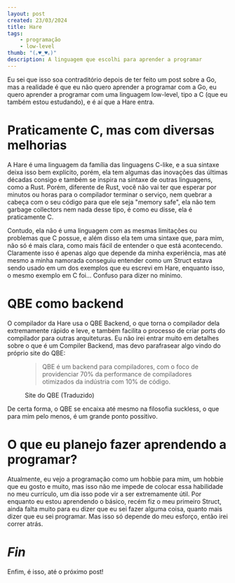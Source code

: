 ```yaml
---
layout: post
created: 23/03/2024
title: Hare
tags:
    - programação
    - low-level
thumb: "(｡♥‿♥｡)"
description: A linguagem que escolhi para aprender a programar
---
```

<p>Eu sei que isso soa contraditório depois de ter feito um post sobre a Go,
mas a realidade é que eu não quero aprender a programar com a Go, eu quero
aprender a programar com uma linguagem low-level, tipo a C (que eu também estou
estudando), e é aí que a Hare entra.</p> <h1>Praticamente C, mas com diversas
  melhorias</h1> <p>A Hare é uma linguagem da família das linguagens C-like, e
a sua sintaxe deixa isso bem explícito, porém, ela tem algumas das inovações
das últimas décadas consigo e também se inspira na sintaxe de outras
linguagens, como a Rust. Porém, diferente de Rust, você não vai ter que esperar
por minutos ou horas para o compilador terminar o serviço, nem quebrar a cabeça
com o seu código para que ele seja "memory safe", ela não tem garbage
collectors nem nada desse tipo, é como eu disse, ela é praticamente C.</p>
<p>Contudo, ela não é uma linguagem com as mesmas limitações ou problemas que C
possue, e além disso ela tem uma sintaxe que, para mim, não só é mais clara,
como mais fácil de entender o que está acontecendo. Claramente isso é apenas
algo que depende da minha experiência, mas até mesmo a minha namorada conseguiu
entender como um Struct estava sendo usado em um dos exemplos que eu escrevi em
Hare, enquanto isso, o mesmo exemplo em C foi... Confuso para dizer no
mínimo.</p> <h1>QBE como backend</h1> <p>O compilador da Hare usa o QBE
Backend, o que torna o compilador dela extremamente rápido e leve, e também
facilita o processo de criar ports do compilador para outras arquiteturas. Eu
não irei entrar muito em detalhes sobre o que é um Compiler Backend, mas devo
parafrasear algo vindo do próprio site do QBE:</p> <figure class="text-center"><blockquote class="blockquote"><p>QBE é um
  backend para compiladores, com o foco de providenciar 70% da
  performance de compiladores otimizados da indústria com 10% de
  código.</p></blockquote>
  <figcaption class="blockquote-footer">Site do QBE (Traduzido)</figcaption></figure> <p>De certa forma, o QBE se
encaixa até mesmo na filosofia suckless, o que para mim pelo menos, é um grande
ponto possitivo.</p> <h1>O que eu planejo fazer aprendendo a programar?</h1>
<p>Atualmente, eu vejo a programação como um hobbie para mim, um hobbie que eu
gosto e muito, mas isso não me impede de colocar essa habilidade no meu
currículo, um dia isso pode vir a ser extremamente útil. Por enquanto eu estou
aprendendo o básico, recém fiz o meu primeiro Struct, ainda falta muito para eu
dizer que eu sei fazer alguma coisa, quanto mais dizer que eu sei programar.
Mas isso só depende do meu esforço, então irei correr atrás.</p>
<h1><em>Fin</em></h1> <p>Enfim, é isso, até o próximo post!</p>
